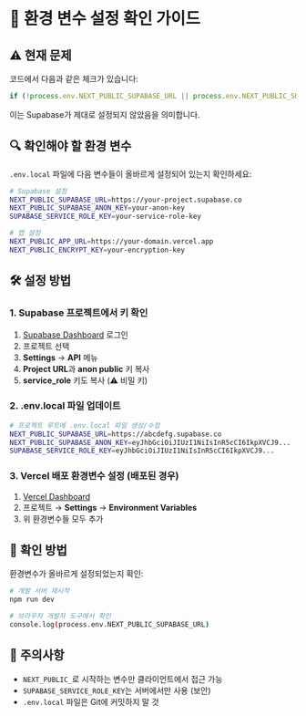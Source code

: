 # 🔧 환경 변수 설정 확인 가이드

## ⚠️ 현재 문제

코드에서 다음과 같은 체크가 있습니다:
```javascript
if (!process.env.NEXT_PUBLIC_SUPABASE_URL || process.env.NEXT_PUBLIC_SUPABASE_URL.includes('placeholder'))
```

이는 Supabase가 제대로 설정되지 않았음을 의미합니다.

## 🔍 확인해야 할 환경 변수

`.env.local` 파일에 다음 변수들이 올바르게 설정되어 있는지 확인하세요:

```bash
# Supabase 설정
NEXT_PUBLIC_SUPABASE_URL=https://your-project.supabase.co
NEXT_PUBLIC_SUPABASE_ANON_KEY=your-anon-key
SUPABASE_SERVICE_ROLE_KEY=your-service-role-key

# 앱 설정
NEXT_PUBLIC_APP_URL=https://your-domain.vercel.app
NEXT_PUBLIC_ENCRYPT_KEY=your-encryption-key
```

## 🛠 설정 방법

### 1. Supabase 프로젝트에서 키 확인
1. [Supabase Dashboard](https://supabase.com/dashboard) 로그인
2. 프로젝트 선택
3. **Settings** → **API** 메뉴
4. **Project URL**과 **anon public** 키 복사
5. **service_role** 키도 복사 (⚠️ 비밀 키)

### 2. .env.local 파일 업데이트
```bash
# 프로젝트 루트에 .env.local 파일 생성/수정
NEXT_PUBLIC_SUPABASE_URL=https://abcdefg.supabase.co
NEXT_PUBLIC_SUPABASE_ANON_KEY=eyJhbGciOiJIUzI1NiIsInR5cCI6IkpXVCJ9...
SUPABASE_SERVICE_ROLE_KEY=eyJhbGciOiJIUzI1NiIsInR5cCI6IkpXVCJ9...
```

### 3. Vercel 배포 환경변수 설정 (배포된 경우)
1. [Vercel Dashboard](https://vercel.com/dashboard)
2. 프로젝트 → **Settings** → **Environment Variables**
3. 위 환경변수들 모두 추가

## 🎯 확인 방법

환경변수가 올바르게 설정되었는지 확인:

```bash
# 개발 서버 재시작
npm run dev

# 브라우저 개발자 도구에서 확인
console.log(process.env.NEXT_PUBLIC_SUPABASE_URL)
```

## 🚨 주의사항

- `NEXT_PUBLIC_`로 시작하는 변수만 클라이언트에서 접근 가능
- `SUPABASE_SERVICE_ROLE_KEY`는 서버에서만 사용 (보안)
- `.env.local` 파일은 Git에 커밋하지 말 것